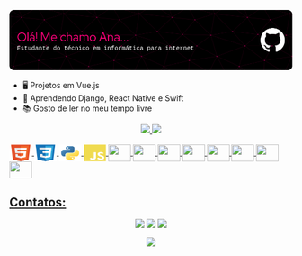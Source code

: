 ![Header](./github-header-imagee.png)




- 🖥️ Projetos em Vue.js
- 📑 Aprendendo Django, React Native e Swift
- 📚 Gosto de ler no meu tempo livre

<div align="center">
  <a href="https://github.com/aanappaula">
  <img height="160em" src="https://github-readme-stats.vercel.app/api?username=aanappaula&show_icons=true&theme=dracula&include_all_commits=true&count_private=true"/>
  <img height="160em" src="https://github-readme-stats.vercel.app/api/top-langs/?username=aanappaula&layout=compact&langs_count=7&theme=dracula"/>
</div>

<div style="display: inline_block"><br>
<img align="center" alt="Ana-HTML" height="30" width="40" src="https://raw.githubusercontent.com/devicons/devicon/master/icons/html5/html5-original.svg">
<img align="center" alt="Ana-CSS" height="30" width="40" src="https://raw.githubusercontent.com/devicons/devicon/master/icons/css3/css3-original.svg">
<img align="center" alt="Ana-Python" height="30" width="40" src="https://raw.githubusercontent.com/devicons/devicon/master/icons/python/python-original.svg">
<img align="center" alt="Ana-Js" height="30" width="40" src="https://raw.githubusercontent.com/devicons/devicon/master/icons/javascript/javascript-plain.svg">
<img align="center" alta="Ana-Vj" height="30" width="40" src="https://cdn.jsdelivr.net/gh/devicons/devicon/icons/vuejs/vuejs-original-wordmark.svg" />
<img align="center" alta="Ana-Figma" height="30" width="40"src="https://cdn.jsdelivr.net/gh/devicons/devicon/icons/figma/figma-original.svg" />
<img align="center" alta="Ana-Bootstrap" height="30" width="40" src="https://cdn.jsdelivr.net/gh/devicons/devicon/icons/bootstrap/bootstrap-original.svg" />
<img align="center" alta="Ana-MySql" height="30" width="40"src="https://cdn.jsdelivr.net/gh/devicons/devicon/icons/mysql/mysql-original-wordmark.svg" />
<img align="center" alta="Ana-Django" height="30" width="40" src="https://cdn.jsdelivr.net/gh/devicons/devicon/icons/django/django-plain.svg" />   
<img align="center" alta="Ana-Swift" height="30" width="40"src="https://cdn.jsdelivr.net/gh/devicons/devicon/icons/swift/swift-original.svg" />
<img align="center" alta="Ana-React" height="30" width="40"src="https://cdn.jsdelivr.net/gh/devicons/devicon/icons/react/react-original-wordmark.svg" />
<img align="center" alta="Ana-Vscode" height="30" width="40"src="https://cdn.jsdelivr.net/gh/devicons/devicon/icons/vscode/vscode-original-wordmark.svg" />          
          
          
</div>

## Contatos:

<div align="center">
 <a href="https://www.linkedin.com/in/ana-paula-de-souza-400370241" target="_blank"><img src="https://img.shields.io/badge/-LinkedIn-%230077B5?style=for-the-badge&logo=linkedin&logoColor=white" target="_blank"></a> 
 <a href="https://instagram.com/__aanappaula" target="_blank"><img src="https://img.shields.io/badge/-Instagram-%23E4405F?style=for-the-badge&logo=instagram&logoColor=white" target="_blank"></a>
  <a href = "aanappauladesouza@gmail.com"><img src="https://img.shields.io/badge/Gmail-D14836?style=for-the-badge&logo=gmail&logoColor=white" target="_blank"></a>
</div>
  
<p align="center">
  <img src="https://media.tenor.com/sI5dc05XjAUAAAAd/coffee-gilmore-girls.gif" width="330">
</p>







